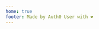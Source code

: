 ```yaml
---
home: true
footer: Made by Auth0 User with ❤️
---
```


<template>
  <div class="main-content">
    <div v-if="user">
      <p align="center">
        Hi {{user.given_name}} {{user.family_name}}, Welcome to the Vuepress Blog
      </p>
      <p align="center">
        <LogoutButton :client="auth0client" />
      </p>
    </div>
    <div v-else>
      <p align="center">
        You are currently not logged-in to the Application. Please use the login button below to sign in
      </p>
      <p align="center">
        <LoginButton :client="auth0client" @login-complete="getUser()" />
      </p>
    </div>
  </div>

</template>

<script>
import auth from "./.vuepress/auth";
import LoginButton from "./.vuepress/components/LoginButton";
import LogoutButton from "./.vuepress/components/LogoutButton";

export default {
  data() {
    return {
      auth0client : null,
      user : null
    }
  },
  async mounted(){
    this.auth0client = await auth.createClient();

    this.user = await this.auth0client.getUser();
  },
  methods : {
    async login () {
      await auth.loginWithPopup(this.auth0client);
    },
    async getUser(){
      this.user = await this.auth0client.getUser();
    }
  }
}
</script>